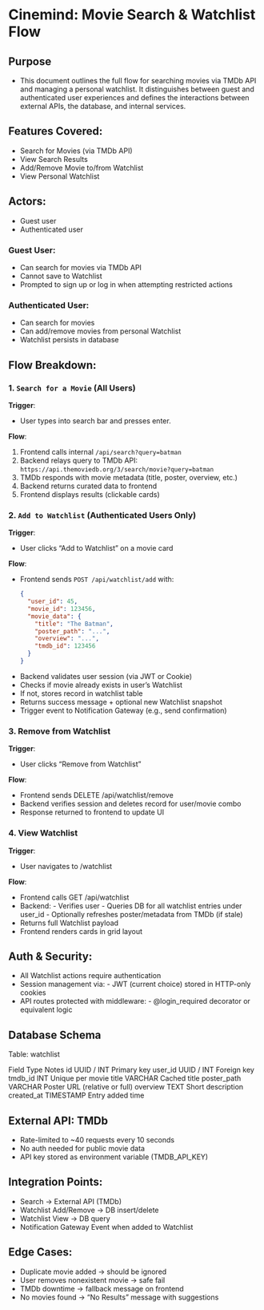 
#  Cinemind:    Movie Search & Watchlist Flow

## Purpose
- This document outlines the full flow for searching movies via    TMDb API and managing a personal watchlist. It distinguishes between guest and authenticated user experiences and defines the interactions between external APIs, the database, and internal services.


##  Features Covered:
- Search for Movies (via TMDb API)
- View Search Results
- Add/Remove Movie to/from Watchlist
- View Personal Watchlist

## Actors:
- Guest user
- Authenticated user

### Guest User:
-  Can search for movies via TMDb API
-  Cannot save to Watchlist
-  Prompted to sign up or log in when attempting restricted actions

### Authenticated User:
-  Can search for movies
-  Can add/remove movies from personal Watchlist
-  Watchlist persists in database

## Flow Breakdown:

### 1. `Search for a Movie` (All Users)
**Trigger**:
- User types into search bar and presses enter.

**Flow**:
1. Frontend calls internal `/api/search?query=batman`
2. Backend relays query to TMDb API:  
   `https://api.themoviedb.org/3/search/movie?query=batman`
3. TMDb responds with movie metadata (title, poster, overview, etc.)
4. Backend returns curated data to frontend
5. Frontend displays results (clickable cards)

### 2. `Add to Watchlist` (Authenticated Users Only)
**Trigger**:
- User clicks “Add to Watchlist” on a movie card

**Flow**:
- Frontend sends `POST /api/watchlist/add` with:
   ```json
   {
     "user_id": 45,
     "movie_id": 123456,
     "movie_data": {
       "title": "The Batman",
       "poster_path": "...",
       "overview": "...",
       "tmdb_id": 123456
     }
   }
- Backend validates user session (via JWT or Cookie)
- Checks if movie already exists in user’s Watchlist
- If not, stores record in watchlist table
- Returns success message + optional new Watchlist snapshot
- Trigger event to Notification Gateway (e.g., send confirmation)

### 3. Remove from Watchlist
**Trigger**:
- User clicks “Remove from Watchlist”

**Flow**:
- Frontend sends DELETE /api/watchlist/remove
- Backend verifies session and deletes record for user/movie combo
- Response returned to frontend to update UI

### 4. View Watchlist
**Trigger**:
- User navigates to /watchlist

**Flow**:
- Frontend calls GET /api/watchlist
- Backend:
       - Verifies user
       - Queries DB for all watchlist entries under user_id
       - Optionally refreshes poster/metadata from TMDb (if stale)
- Returns full Watchlist payload
- Frontend renders cards in grid layout

## Auth & Security:
- All Watchlist actions require authentication
- Session management via:
                - JWT (current choice) stored in HTTP-only cookies
- API routes protected with middleware:
             -  @login_required decorator or equivalent logic

## Database Schema
Table: watchlist

Field	      Type	        Notes
id	         UUID / INT	   Primary key
user_id	     UUID / INT	   Foreign key
tmdb_id	     INT	       Unique per movie
title	     VARCHAR	   Cached title
poster_path	 VARCHAR	   Poster URL (relative or full)
overview	 TEXT	       Short description
created_at	 TIMESTAMP	   Entry added time

## External API: TMDb
- Rate-limited to ~40 requests every 10 seconds
- No auth needed for public movie data
- API key stored as environment variable (TMDB_API_KEY)


## Integration Points:
- Search → External API (TMDb)
- Watchlist Add/Remove → DB insert/delete
- Watchlist View → DB query
- Notification Gateway Event when added to Watchlist

## Edge Cases:
- Duplicate movie added → should be ignored
- User removes nonexistent movie → safe fail
- TMDb downtime → fallback message on frontend
- No movies found → “No Results” message with suggestions
